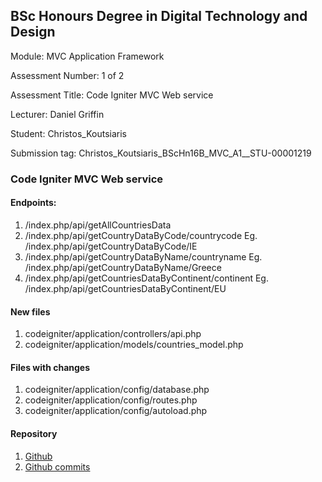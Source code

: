 ## BSc Honours Degree in Digital Technology and Design

Module: MVC Application Framework 

Assessment Number: 1 of 2

Assessment Title: Code Igniter MVC Web service 

Lecturer: Daniel Griffin

Student: Christos_Koutsiaris

Submission tag: Christos_Koutsiaris_BScHn16B_MVC_A1__STU-00001219

### Code Igniter MVC Web service 

#### Endpoints:

1. /index.php/api/getAllCountriesData
2. /index.php/api/getCountryDataByCode/countrycode Eg. /index.php/api/getCountryDataByCode/IE
3. /index.php/api/getCountryDataByName/countryname Eg. /index.php/api/getCountryDataByName/Greece
4. /index.php/api/getCountriesDataByContinent/continent Eg. /index.php/api/getCountriesDataByContinent/EU

#### New files

1. codeigniter/application/controllers/api.php
2. codeigniter/application/models/countries_model.php

#### Files with changes

1. codeigniter/application/config/database.php
2. codeigniter/application/config/routes.php
3. codeigniter/application/config/autoload.php

#### Repository

1. [Github](https://github.com/unseen1980/DigitalSkillsAcademyBsc/tree/master/MVC-Assessment1)
2. [Github commits](https://github.com/unseen1980/DigitalSkillsAcademyBsc/commits/master)